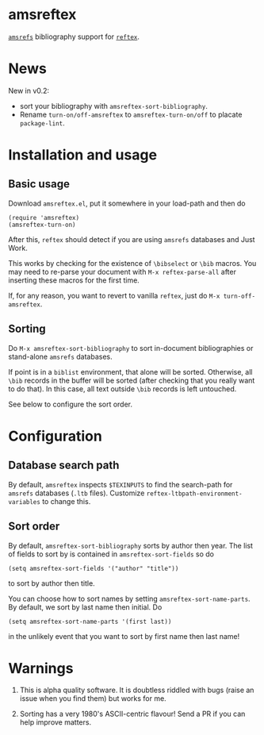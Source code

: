 # amsreftex

[`amsrefs`](http://www.ams.org/publications/authors/tex/amsrefs)
bibliography support for
[`reftex`](https://www.gnu.org/software/auctex/reftex.html).

# News

New in v0.2: 

* sort your bibliography with `amsreftex-sort-bibliography`.
* Rename `turn-on/off-amsreftex` to `amsreftex-turn-on/off`
  to placate `package-lint`.

# Installation and usage

## Basic usage

Download `amsreftex.el`, put it somewhere in your load-path
and then do
```elisp
(require 'amsreftex)
(amsreftex-turn-on)
```

After this, `reftex` should detect if you are using `amsrefs`
databases and Just Work.

This works by checking for the existence of `\bibselect` or
`\bib` macros.  You may need to re-parse your document with
`M-x reftex-parse-all` after inserting these macros for the
first time.

If, for any reason, you want to revert to vanilla `reftex`,
just do `M-x turn-off-amsreftex`.

## Sorting

Do `M-x amsreftex-sort-bibliography` to sort in-document
bibliographies or stand-alone `amsrefs` databases.

If point is in a `biblist` environment, that alone will be
sorted.  Otherwise, all `\bib` records in the buffer will be
sorted (after checking that you really want to do that).  In
this case, all text outside `\bib` records is left
untouched.

See below to configure the sort order.

# Configuration

## Database search path
By default, `amsreftex` inspects `$TEXINPUTS` to find the
search-path for `amsrefs` databases (`.ltb` files).
Customize `reftex-ltbpath-environment-variables` to change
this.

## Sort order
By default, `amsreftex-sort-bibliography` sorts by author
then year.  The list of fields to sort by is contained in
`amsreftex-sort-fields` so do
```elisp
(setq amsreftex-sort-fields '("author" "title"))
```
to sort by author then title.

You can choose how to sort names by setting
`amsreftex-sort-name-parts`.  By default, we sort by last
name then initial.  Do
```elisp
(setq amsreftex-sort-name-parts '(first last))
```
in the unlikely event that you want to sort by first name
then last name!

# Warnings

1. This is alpha quality software.  It is doubtless riddled
with bugs (raise an issue when you find them) but works for
me.

2. Sorting has a very 1980's ASCII-centric flavour!  Send a
   PR if you can help improve matters.
